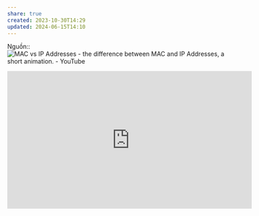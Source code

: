 ```yaml
---
share: true
created: 2023-10-30T14:29
updated: 2024-06-15T14:10
---
```


Nguồn:: ![MAC vs IP Addresses - the difference between MAC and IP Addresses, a short animation. - YouTube](https://www.youtube.com/watch?v=szwqC6iI_sE&feature=youtu.be)

<iframe width="560" height="315" src="https://www.youtube.com/embed/TIiQiw7fpsU?si=Gr94VH4fdGYf9UKl" title="YouTube video player" frameborder="0" allow="accelerometer; autoplay; clipboard-write; encrypted-media; gyroscope; picture-in-picture; web-share" referrerpolicy="strict-origin-when-cross-origin" allowfullscreen></iframe>